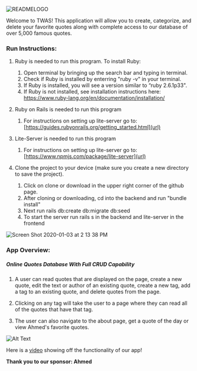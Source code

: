 
![READMELOGO](https://user-images.githubusercontent.com/47703044/71746709-e2651180-2e2a-11ea-8871-ed464c59cc78.png)


Welcome to TWAS! This application will allow you to create, categorize, and delete your favorite quotes along with complete access to our database of over 5,000 famous quotes. 


### Run Instructions:

1. Ruby is needed to run this program. To install Ruby:
    1. Open terminal by bringing up the search bar and typing in terminal.
    1. Check if Ruby is installed by enterring "ruby -v" in your terminal. 
    1. If Ruby is installed, you will see a version similar to “ruby 2.6.1p33". 
    1. If Ruby is not installed, see installation instructions here: https://www.ruby-lang.org/en/documentation/installation/

1. Ruby on Rails is needed to run this program
   1. For instructions on setting up lite-server go to: [https://guides.rubyonrails.org/getting_started.html](url)

1. Lite-Server is needed to run this program
    1. For instructions on setting up lite-server go to: [https://www.npmjs.com/package/lite-server](url)

1. Clone the project to your device (make sure you create a new directory to save the project).
    1. Click on clone or download in the upper right corner of the github page.
    1. After cloning or downloading, cd into the backend and run "bundle install" 
    1. Next run rails db:create db:migrate db:seed
    1. To start the server run rails s in the backend and lite-server in the frontend

![Screen Shot 2020-01-03 at 2 13 38 PM](https://user-images.githubusercontent.com/17993120/71750488-c450de80-2e35-11ea-9dd5-5d4697309627.png)

### App Overview:
##### Online Quotes Database With Full CRUD Capability

  1. A user can read quotes that are displayed on the page, create a new quote, edit the text or author of an existing quote, create a new tag, add a tag to an existing quote, and delete quotes from the page.
  
  1. Clicking on any tag will take the user to a page where they can read all of the quotes that have that tag.
  
  1. The user can also navigate to the about page, get a quote of the day or view Ahmed's favorite quotes.
  
  
![Alt Text](https://media.giphy.com/media/LMc3hx5dKbC9e8cB5e/giphy.gif)

Here is a [video](https://youtu.be/WXEEuqHVfZU) showing off the functionality of our app!

**Thank you to our sponsor: Ahmed**

